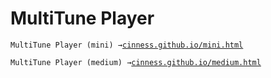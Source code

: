 # MultiTune Player
`MultiTune Player (mini) →`<a href="https://cinness.github.io/mini.html">`cinness.github.io/mini.html`</a>

`MultiTune Player (medium) →`<a href="https://cinness.github.io/medium.html">`cinness.github.io/medium.html`</a>
